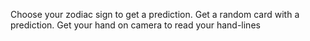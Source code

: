 Choose your zodiac sign to get a prediction.
Get a random card with a prediction.
Get your hand on camera to read your hand-lines

